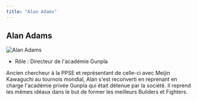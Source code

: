 ```yaml
---
title: "Alan Adams"
---
```


Alan Adams
----------


![Alan Adams](/images/stories/saga/gundambftry/persos/alan-adams.png)
* Rôle : Directeur de l'académie Gunpla

Ancien chercheur à la PPSE et représentant de celle-ci avec Meijin Kawaguchi au tournois mondial, Alan s'est reconverti en reprenant en charge l'académie privée Gunpla qui était détenue par la société. Il reprend les mêmes idéaux dans le but de former les meilleurs Builders et Fighters.


